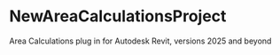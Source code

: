 # NewAreaCalculationsProject
 Area Calculations plug in for Autodesk Revit, versions 2025 and beyond